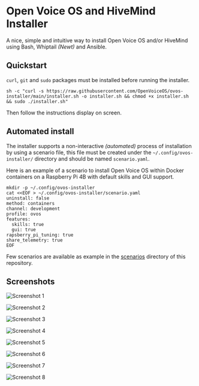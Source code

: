 # Open Voice OS and HiveMind Installer

A nice, simple and intuitive way to install Open Voice OS and/or HiveMind using Bash, Whiptail *(Newt)* and Ansible.

## Quickstart

`curl`, `git` and `sudo` packages must be installed before running the installer.

```shell
sh -c "curl -s https://raw.githubusercontent.com/OpenVoiceOS/ovos-installer/main/installer.sh -o installer.sh && chmod +x installer.sh && sudo ./installer.sh"
```

Then follow the instructions display on screen.

## Automated install

The installer supports a non-interactive *(automated)* process of installation by using a scenario file, this file must be created under the `~/.config/ovos-installer/` directory and should be named `scenario.yaml`.


Here is an example of a scenario to install Open Voice OS within Docker containers on a Raspberry Pi 4B with default skills and GUI support.

```shell
mkdir -p ~/.config/ovos-installer
cat <<EOF > ~/.config/ovos-installer/scenario.yaml
uninstall: false
method: containers
channel: development
profile: ovos
features:
  skills: true
  gui: true
rapsberry_pi_tuning: true
share_telemetry: true
EOF
```

Few scenarios are available as example in the [scenarios](https://github.com/OpenVoiceOS/ovos-installer/tree/main/scanerios) directory of this repository.

## Screenshots

![Screenshot 1](docs/images/screenshot_1.png)

![Screenshot 2](docs/images/screenshot_2.png)

![Screenshot 3](docs/images/screenshot_3.png)

![Screenshot 4](docs/images/screenshot_4.png)

![Screenshot 5](docs/images/screenshot_5.png)

![Screenshot 6](docs/images/screenshot_6.png)

![Screenshot 7](docs/images/screenshot_7.png)

![Screenshot 8](docs/images/screenshot_8.png)
